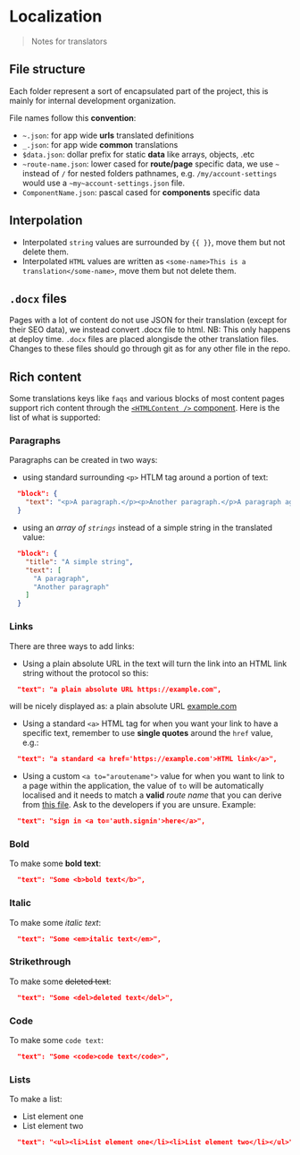 # Localization

> Notes for translators

## File structure

Each folder represent a sort of encapsulated part of the project, this is mainly for internal development organization.

File names follow this **convention**:

- `~.json`: for app wide **urls** translated definitions
- `_.json`: for app wide **common** translations
- `$data.json`: dollar prefix for static **data** like arrays, objects, .etc
- `~route-name.json`: lower cased for **route/page** specific data, we use `~` instead of `/` for nested folders pathnames, e.g. `/my/account-settings` would use a `~my~account-settings.json` file.
- `ComponentName.json`: pascal cased for **components** specific data

## Interpolation

- Interpolated `string` values are surrounded by `{{ }}`, move them but not delete them.
- Interpolated `HTML` values are written as `<some-name>This is a translation</some-name>`, move them but not delete them.

## `.docx` files

Pages with a lot of content do not use JSON for their translation (except for their SEO data), we instead convert .docx file to html. NB: This only happens at deploy time.
`.docx` files are placed alongisde the other translation files. Changes to these files should go through git as for any other file in the repo.

## Rich content

Some translations keys like `faqs` and various blocks of most content pages support rich content through the [`<HTMLContent />` component](../libs/molecules/HTMLContent.tsx). Here is the list of what is supported:

### Paragraphs

Paragraphs can be created in two ways:

- using standard surrounding `<p>` HTLM tag around a portion of text:

```json
  "block": {
    "text": "<p>A paragraph.</p><p>Another paragraph.</p>A paragraph again."
  }
```

- using an _array of `strings`_ instead of a simple string in the translated value:

```json
  "block": {
    "title": "A simple string",
    "text": [
      "A paragraph",
      "Another paragraph"
    ]
  }
```

### Links

There are three ways to add links:

- Using a plain absolute URL in the text will turn the link into an HTML link string without the protocol so this:

```json
  "text": "a plain absolute URL https://example.com",
```

will be nicely displayed as: a plain absolute URL [example.com](https://example.com)

- Using a standard `<a>` HTML tag for when you want your link to have a specific text, remember to use **single quotes** around the `href` value, e.g.:

```json
  "text": "a standard <a href='https://example.com'>HTML link</a>",
```

- Using a custom `<a to="aroutename">` value for when you want to link to a page within the application, the value of `to` will be automatically localised and it needs to match a **valid** _route name_ that you can derive from [this file](./en/~.json). Ask to the developers if you are unsure. Example:

```json
  "text": "sign in <a to='auth.signin'>here</a>",
```

### Bold

To make some **bold text**:

```json
  "text": "Some <b>bold text</b>",
```

### Italic

To make some _italic text_:

```json
  "text": "Some <em>italic text</em>",
```

### Strikethrough

To make some ~~deleted text~~:

```json
  "text": "Some <del>deleted text</del>",
```

### Code

To make some `code text`:

```json
  "text": "Some <code>code text</code>",
```

### Lists

To make a list:

- List element one
- List element two

```json
  "text": "<ul><li>List element one</li><li>List element two</li></ul>",
```
